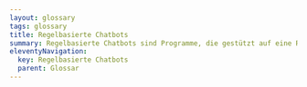 ```yaml
---
layout: glossary
tags: glossary
title: Regelbasierte Chatbots
summary: Regelbasierte Chatbots sind Programme, die gestützt auf eine Reihe vordefinierter Regeln und Szenarien interagieren und kommunizieren. Sie können nur auf spezifische Befehle antworten und können keine neuen Ideen oder Konzepte ausserhalb ihrer vorprogrammierten Antworten lernen oder verstehen. Eine ihrer Hauptfunktionen besteht darin, voreingestellte Antworten auf bestimmte Fragen oder Befehle zu liefern.
eleventyNavigation:
  key: Regelbasierte Chatbots
  parent: Glossar
---
```


 